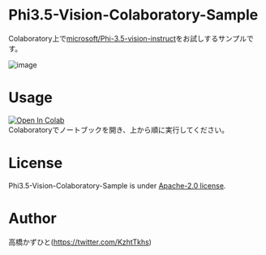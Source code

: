 # Phi3.5-Vision-Colaboratory-Sample
Colaboratory上で[microsoft/Phi-3.5-vision-instruct](https://huggingface.co/microsoft/Phi-3.5-vision-instruct)をお試しするサンプルです。<bR>

![image](https://github.com/user-attachments/assets/3af2c2d6-d154-4923-acbb-f2857f88f136)

# Usage
[![Open In Colab](https://colab.research.google.com/assets/colab-badge.svg)](https://colab.research.google.com/github/Kazuhito00/BreadcrumbsPhi3.5-Vision-Colaboratory-Sample/blob/main/Phi3.5-Vision-Colaboratory-Sample.ipynb)<br>
Colaboratoryでノートブックを開き、上から順に実行してください。

# License 
Phi3.5-Vision-Colaboratory-Sample is under [Apache-2.0 license](LICENSE).

# Author
高橋かずひと(https://twitter.com/KzhtTkhs)
